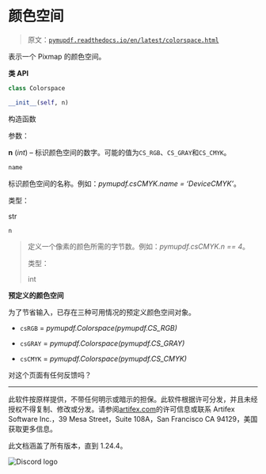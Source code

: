 # 颜色空间

> 原文：[`pymupdf.readthedocs.io/en/latest/colorspace.html`](https://pymupdf.readthedocs.io/en/latest/colorspace.html)

表示一个 Pixmap 的颜色空间。

**类 API**

```py
class Colorspace
```

```py
__init__(self, n)
```

构造函数

参数：

**n** (*int*) – 标识颜色空间的数字。可能的值为`CS_RGB`、`CS_GRAY`和`CS_CMYK`。

```py
name
```

标识颜色空间的名称。例如：*pymupdf.csCMYK.name = ‘DeviceCMYK’*。

类型：

str

```py
n
```

> 定义一个像素的颜色所需的字节数。例如：*pymupdf.csCMYK.n == 4*。
> 
> 类型：
> 
> int

**预定义的颜色空间**

为了节省输入，已存在三种可用情况的预定义颜色空间对象。

+   `csRGB` = *pymupdf.Colorspace(pymupdf.CS_RGB)*

+   `csGRAY` = *pymupdf.Colorspace(pymupdf.CS_GRAY)*

+   `csCMYK` = *pymupdf.Colorspace(pymupdf.CS_CMYK)*

对这个页面有任何反馈吗？

* * *

此软件按原样提供，不带任何明示或暗示的担保。此软件根据许可分发，并且未经授权不得复制、修改或分发。请参阅[artifex.com](https://www.artifex.com?utm_source=rtd-pymupdf&utm_medium=rtd&utm_content=footer-link)的许可信息或联系 Artifex Software Inc.，39 Mesa Street，Suite 108A，San Francisco CA 94129，美国获取更多信息。

此文档涵盖了所有版本，直到 1.24.4。

![Discord logo](https://discord.gg/TSpYGBW4eq)
